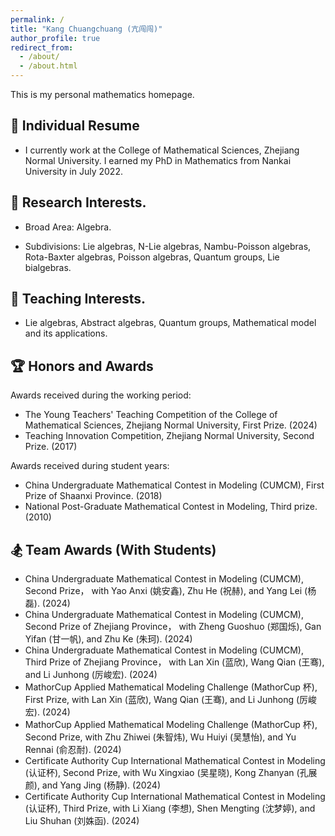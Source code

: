 ```yaml
---
permalink: /
title: "Kang Chuangchuang (亢闯闯)"
author_profile: true
redirect_from: 
  - /about/
  - /about.html
---
```


This is my personal mathematics homepage.


:bamboo: Individual Resume
------

- I currently work at the College of Mathematical Sciences, Zhejiang Normal University. I earned my PhD in Mathematics from Nankai University in July 2022.

:school: Research Interests.
------
- Broad Area: Algebra.

- Subdivisions: Lie algebras, N-Lie algebras, Nambu-Poisson algebras, Rota-Baxter algebras, Poisson algebras, Quantum groups, Lie bialgebras.

:sunrise_over_mountains: Teaching Interests.
------

- Lie algebras, Abstract algebras, Quantum groups, Mathematical model and its applications.

:trophy: Honors and Awards
------

Awards received during the working period:

- The Young Teachers' Teaching Competition of the College of Mathematical Sciences, Zhejiang Normal University, First Prize. (2024)
- Teaching Innovation Competition, Zhejiang Normal University, Second Prize. (2017)

Awards received during student years:

- China Undergraduate Mathematical Contest in Modeling (CUMCM), First Prize of Shaanxi Province. (2018)
- National Post-Graduate Mathematical Contest in Modeling, Third prize. (2010)

:snowboarder: Team Awards (With Students)
------

- China Undergraduate Mathematical Contest in Modeling (CUMCM), Second Prize， with Yao Anxi (姚安鑫), Zhu He (祝赫), and Yang Lei (杨磊). (2024)
- China Undergraduate Mathematical Contest in Modeling (CUMCM), Second Prize of Zhejiang Province， with Zheng Guoshuo (郑国烁), Gan Yifan (甘一帆), and Zhu Ke (朱珂). (2024)
- China Undergraduate Mathematical Contest in Modeling (CUMCM), Third Prize of Zhejiang Province， with Lan Xin (蓝欣), Wang Qian (王骞), and Li Junhong (厉峻宏). (2024)
- MathorCup Applied Mathematical Modeling Challenge (MathorCup 杯), First Prize, with Lan Xin (蓝欣), Wang Qian (王骞), and Li Junhong (厉峻宏). (2024)
- MathorCup Applied Mathematical Modeling Challenge (MathorCup 杯), Second Prize, with Zhu Zhiwei (朱智炜), Wu Huiyi (吴慧怡), and Yu Rennai (俞忍耐). (2024)
- Certificate Authority Cup International Mathematical Contest in Modeling (认证杯),  Second Prize, with Wu Xingxiao (吴星晓), Kong Zhanyan (孔展颜), and Yang Jing (杨静). (2024)
- Certificate Authority Cup International Mathematical Contest in Modeling (认证杯),  Third Prize, with Li Xiang (李想), Shen Mengting (沈梦婷), and Liu Shuhan (刘姝函). (2024)



